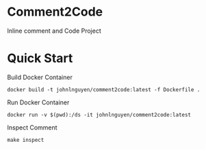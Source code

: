# Comment2Code
Inline comment and Code Project

# Quick Start
Build Docker Container
```shell script
docker build -t johnlnguyen/comment2code:latest -f Dockerfile .
```

Run Docker Container
```shell script
docker run -v $(pwd):/ds -it johnlnguyen/comment2code:latest
```

Inspect Comment
```shell script
make inspect
```
